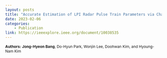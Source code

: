 ```yaml
---
layout: posts
title: "Accurate Estimation of LPI Radar Pulse Train Parameters via Change Point Detection, IEEE Access, 2023"
date: 2023-02-06
categories: 
    - Publication
link: https://ieeexplore.ieee.org/document/10038535
---
```


<p style="font-size: 0.85em;"><strong>Authors:</strong> <strong>Jong-Hyeon Bang</strong>, Do-Hyun Park, Wonjin Lee, Doohwan Kim, and Hyoung-Nam Kim</p>